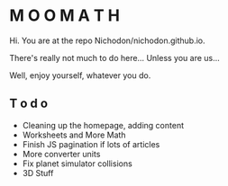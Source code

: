 # M O O M A T H
Hi. You are at the repo Nichodon/nichodon.github.io.

There's really not much to do here&hellip; Unless you are us&hellip;

Well, enjoy yourself, whatever you do.

## T o d o
* Cleaning up the homepage, adding content
* Worksheets and More Math
* Finish JS pagination if lots of articles
* More converter units
* Fix planet simulator collisions
* 3D Stuff
